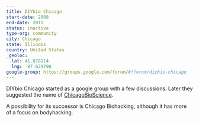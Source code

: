 ```yaml
---
title: DIYbio Chicago
start-date: 2008
end-date: 2011
status: inactive
type-org: community
city: Chicago
state: Illinois
country: United States
_geoloc:
  lat: 41.878114
  lng: -87.629798
google-group: https://groups.google.com/forum/#!forum/diybio-chicago
---
```


DIYbio Chicago started as a google group with a few discussions. Later they suggested the name of [ChicagoBioScience](https://chicagobioscience.wordpress.com/2011/02/05/hello-world/).

A possibility for its successor is Chicago Biohacking, although it has more of a focus on bodyhacking.

